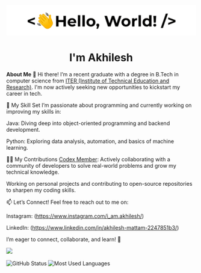 <div><img src="https://github.com/AkhileshMattam/AkhileshMattam/blob/main/assets/hello.gif"/></div>
<h1 align="center">I'm Akhilesh</h1>

<b>About Me</b>
👋 Hi there!  I’m a recent graduate with a degree in B.Tech in computer science from [ITER (Institute of Technical Education and Research)](https://www.soa.ac.in/iter). I'm now actively seeking new opportunities to kickstart my career in tech.

🌱 My Skill Set
I’m passionate about programming and currently working on improving my skills in:

Java: Diving deep into object-oriented programming and backend development.

Python: Exploring data analysis, automation, and basics of machine learning.

👨‍💻 My Contributions
[Codex Member](https://github.com/codex-iter): Actively collaborating with a community of developers to solve real-world problems and grow my technical knowledge.

Working on personal projects and contributing to open-source repositories to sharpen my coding skills.

📫 Let’s Connect!
Feel free to reach out to me on:

Instagram: (https://www.instagram.com/i_am.akhilesh/)

LinkedIn: (https://www.linkedin.com/in/akhilesh-mattam-2247851b3/)

I’m eager to connect, collaborate, and learn! 🚀


![](https://komarev.com/ghpvc/?username=AkhileshMattam&color=blue)

<img src="https://github-readme-stats.vercel.app/api?username=AkhileshMattam&count_private=true&show_icons=true&theme=radical" alt="GitHub Status"/>
<img src = "https://github-readme-stats.vercel.app/api/top-langs/?username=AkhileshMattam&show_icons=true&layout=compact&theme=radical" alt="Most Used Languages">

